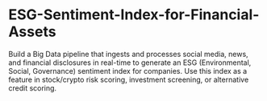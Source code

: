 # ESG-Sentiment-Index-for-Financial-Assets
Build a Big Data pipeline that ingests and processes social media, news, and financial disclosures in real-time to generate an ESG (Environmental, Social, Governance) sentiment index for companies. Use this index as a feature in stock/crypto risk scoring, investment screening, or alternative credit scoring.
